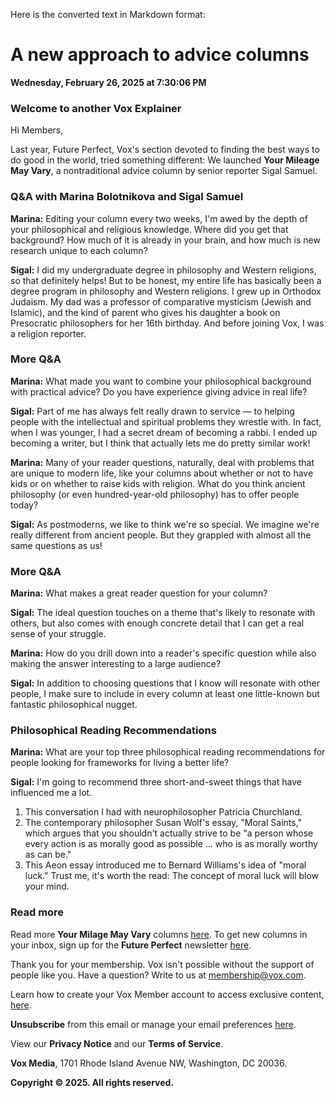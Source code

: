 Here is the converted text in Markdown format:

# **A new approach to advice columns**

**Wednesday, February 26, 2025 at 7:30:06 PM**

### Welcome to another Vox Explainer

Hi Members,

Last year, Future Perfect, Vox's section devoted to finding the best ways to do good in the world, tried something different: We launched **Your Mileage May Vary**, a nontraditional advice column by senior reporter Sigal Samuel.

### Q&A with Marina Bolotnikova and Sigal Samuel

**Marina:** Editing your column every two weeks, I'm awed by the depth of your philosophical and religious knowledge. Where did you get that background? How much of it is already in your brain, and how much is new research unique to each column?

**Sigal:** I did my undergraduate degree in philosophy and Western religions, so that definitely helps! But to be honest, my entire life has basically been a degree program in philosophy and Western religions. I grew up in Orthodox Judaism. My dad was a professor of comparative mysticism (Jewish and Islamic), and the kind of parent who gives his daughter a book on Presocratic philosophers for her 16th birthday. And before joining Vox, I was a religion reporter.

### More Q&A

**Marina:** What made you want to combine your philosophical background with practical advice? Do you have experience giving advice in real life?

**Sigal:** Part of me has always felt really drawn to service — to helping people with the intellectual and spiritual problems they wrestle with. In fact, when I was younger, I had a secret dream of becoming a rabbi. I ended up becoming a writer, but I think that actually lets me do pretty similar work!

**Marina:** Many of your reader questions, naturally, deal with problems that are unique to modern life, like your columns about whether or not to have kids or on whether to raise kids with religion. What do you think ancient philosophy (or even hundred-year-old philosophy) has to offer people today?

**Sigal:** As postmoderns, we like to think we're so special. We imagine we're really different from ancient people. But they grappled with almost all the same questions as us!

### More Q&A

**Marina:** What makes a great reader question for your column?

**Sigal:** The ideal question touches on a theme that's likely to resonate with others, but also comes with enough concrete detail that I can get a real sense of your struggle.

**Marina:** How do you drill down into a reader's specific question while also making the answer interesting to a large audience?

**Sigal:** In addition to choosing questions that I know will resonate with other people, I make sure to include in every column at least one little-known but fantastic philosophical nugget.

### Philosophical Reading Recommendations

**Marina:** What are your top three philosophical reading recommendations for people looking for frameworks for living a better life?

**Sigal:** I'm going to recommend three short-and-sweet things that have influenced me a lot.

1. This conversation I had with neurophilosopher Patricia Churchland.
2. The contemporary philosopher Susan Wolf's essay, "Moral Saints," which argues that you shouldn't actually strive to be "a person whose every action is as morally good as possible … who is as morally worthy as can be."
3. This Aeon essay introduced me to Bernard Williams's idea of "moral luck." Trust me, it's worth the read: The concept of moral luck will blow your mind.

### Read more

Read more **Your Milage May Vary** columns [here](link). To get new columns in your inbox, sign up for the **Future Perfect** newsletter [here](link).

Thank you for your membership. Vox isn't possible without the support of people like you. Have a question? Write to us at [membership@vox.com](mailto:membership@vox.com).

Learn how to create your Vox Member account to access exclusive content, [here](link).

**Unsubscribe** from this email or manage your email preferences [here](link).

View our **Privacy Notice** and our **Terms of Service**.

**Vox Media**, 1701 Rhode Island Avenue NW, Washington, DC 20036.

**Copyright © 2025. All rights reserved.**